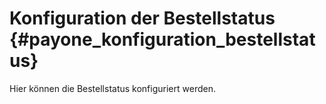 # Konfiguration der Bestellstatus {#payone_konfiguration_bestellstatus}

Hier können die Bestellstatus konfiguriert werden.



